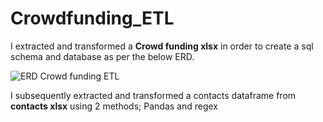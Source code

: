 # Crowdfunding_ETL

I extracted and transformed a  __Crowd funding xlsx__ in order to create a sql schema and database as per the below ERD.

![ERD Crowd funding ETL](https://user-images.githubusercontent.com/112833174/220860456-fea5db69-1577-4a50-9c48-f6a28963cde5.png)


I subsequently extracted and transformed a contacts dataframe from __contacts xlsx__  using 2 methods; Pandas and regex

